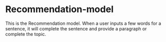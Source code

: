 # Recommendation-model
This is the Recommendation model. When a user inputs a few words for a sentence, it will complete the sentence and provide a paragraph or complete the topic.
